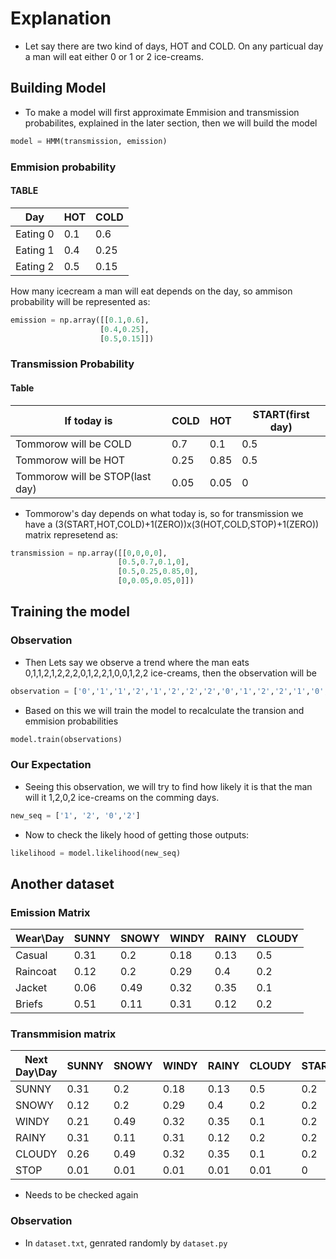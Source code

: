 # Explanation
- Let say there are two kind of days, HOT and COLD. On any particual day a man will eat either 0 or 1 or 2 ice-creams.
## Building Model
- To make a model will first approximate Emmision and transmission probabilites, explained in the later section, then we will build the model
```py
model = HMM(transmission, emission)
```
### Emmision probability
#### TABLE
Day| HOT | COLD
---|---|---
Eating 0| 0.1|0.6
Eating 1| 0.4|0.25
Eating 2| 0.5|0.15

How many  icecream a man will eat depends on the day, so ammison probability will be represented as:

```py
emission = np.array([[0.1,0.6],
                    [0.4,0.25],
                    [0.5,0.15]])
```
### Transmission Probability
#### Table
If today is | COLD | HOT | START(first day)
---|---|---|---
Tommorow will be COLD|0.7|0.1|0.5
Tommorow will be HOT|0.25|0.85|0.5
Tommorow will be STOP(last day)|0.05|0.05|0
- Tommorow's day depends on what today is, so for transmission we have a (3(START,HOT,COLD)+1(ZERO))x(3(HOT,COLD,STOP)+1(ZERO)) matrix represetend as:
```py
transmission = np.array([[0,0,0,0],
                        [0.5,0.7,0.1,0],
                        [0.5,0.25,0.85,0],
                        [0,0.05,0.05,0]])
```
## Training the model
### Observation
- Then Lets say we observe a trend where the man eats 0,1,1,2,1,2,2,2,0,1,2,2,1,0,0,1,2,2 ice-creams, then the observation will be
```py
observation = ['0','1','1','2','1','2','2','2','0','1','2','2','1','0','0','1','2','2']
```
- Based on this we will train the model to recalculate the transion and emmision probabilities
```py
model.train(observations)
```
### Our Expectation
- Seeing this observation, we will try to find how likely it is that the man will it 1,2,0,2 ice-creams on the comming days.
```py
new_seq = ['1', '2', '0','2']
```
- Now to check the likely hood of getting those outputs:
```py
likelihood = model.likelihood(new_seq)
```


## Another dataset
### Emission Matrix
Wear\Day| SUNNY | SNOWY | WINDY | RAINY | CLOUDY
---     |---    | ---   |---    |---    |---
Casual  |0.31   |0.2    |0.18   |0.13   |0.5
Raincoat|0.12   |0.2    |0.29   |0.4    |0.2
Jacket  |0.06   |0.49   |0.32   |0.35   |0.1
Briefs  |0.51   |0.11   |0.31   |0.12   |0.2

### Transmmision matrix
Next Day\Day| SUNNY | SNOWY | WINDY | RAINY | CLOUDY | START
---         |---    | ---   |---    |---    |---     |---
SUNNY       |0.31   |0.2    |0.18   |0.13   |0.5     |0.2
SNOWY       |0.12   |0.2    |0.29   |0.4    |0.2     |0.2
WINDY       |0.21   |0.49   |0.32   |0.35   |0.1     |0.2
RAINY       |0.31   |0.11   |0.31   |0.12   |0.2     |0.2
CLOUDY      |0.26   |0.49   |0.32   |0.35   |0.1     |0.2
STOP        |0.01   |0.01   |0.01   |0.01   |0.01    |0

- Needs to be checked again

### Observation
- In `dataset.txt`, genrated randomly by `dataset.py`


